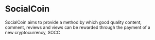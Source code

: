 # SocialCoin
SocialCoin aims to provide a method by which good quality content, comment, reviews and views can be rewarded through the payment of a new cryptocurrency, SOCC
